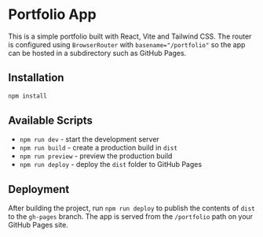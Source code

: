 # Portfolio App

This is a simple portfolio built with React, Vite and Tailwind CSS. The router is configured using `BrowserRouter` with `basename="/portfolio"` so the app can be hosted in a subdirectory such as GitHub Pages.

## Installation

```bash
npm install
```

## Available Scripts

- `npm run dev` - start the development server
- `npm run build` - create a production build in `dist`
- `npm run preview` - preview the production build
- `npm run deploy` - deploy the `dist` folder to GitHub Pages

## Deployment

After building the project, run `npm run deploy` to publish the contents of `dist` to the `gh-pages` branch. The app is served from the `/portfolio` path on your GitHub Pages site.

